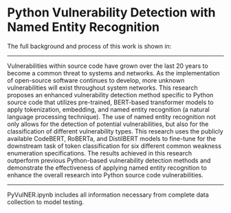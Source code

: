# Python Vulnerability Detection with Named Entity Recognition

The full background and process of this work is shown in: 
_______________________________
Vulnerabilities within source code have grown over the last 20 years to become a common threat to systems and networks. As the implementation of open-source software continues to develop, more unknown vulnerabilities will exist throughout system networks. This research proposes an enhanced vulnerability detection method specific to Python source code that utilizes pre-trained, BERT-based transformer models to apply tokenization, embedding, and named entity recognition (a natural language processing technique). The use of named entity recognition not only allows for the detection of potential vulnerabilities, but also for the classification of different vulnerability types. This research uses the publicly available CodeBERT, RoBERTa, and DistilBERT models to fine-tune for the downstream task of token classification for six different common weakness enumeration specifications. The results achieved in this research outperform previous Python-based vulnerability detection methods and demonstrate the effectiveness of applying named entity recognition to enhance the overall research into Python source code vulnerabilities.
______________________________

PyVulNER.ipynb includes all information necessary from complete data collection to model testing.
